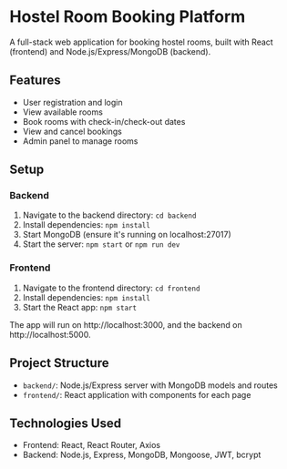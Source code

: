 # Hostel Room Booking Platform

A full-stack web application for booking hostel rooms, built with React (frontend) and Node.js/Express/MongoDB (backend).

## Features

- User registration and login
- View available rooms
- Book rooms with check-in/check-out dates
- View and cancel bookings
- Admin panel to manage rooms

## Setup

### Backend

1. Navigate to the backend directory: `cd backend`
2. Install dependencies: `npm install`
3. Start MongoDB (ensure it's running on localhost:27017)
4. Start the server: `npm start` or `npm run dev`

### Frontend

1. Navigate to the frontend directory: `cd frontend`
2. Install dependencies: `npm install`
3. Start the React app: `npm start`

The app will run on http://localhost:3000, and the backend on http://localhost:5000.

## Project Structure

- `backend/`: Node.js/Express server with MongoDB models and routes
- `frontend/`: React application with components for each page

## Technologies Used

- Frontend: React, React Router, Axios
- Backend: Node.js, Express, MongoDB, Mongoose, JWT, bcrypt
